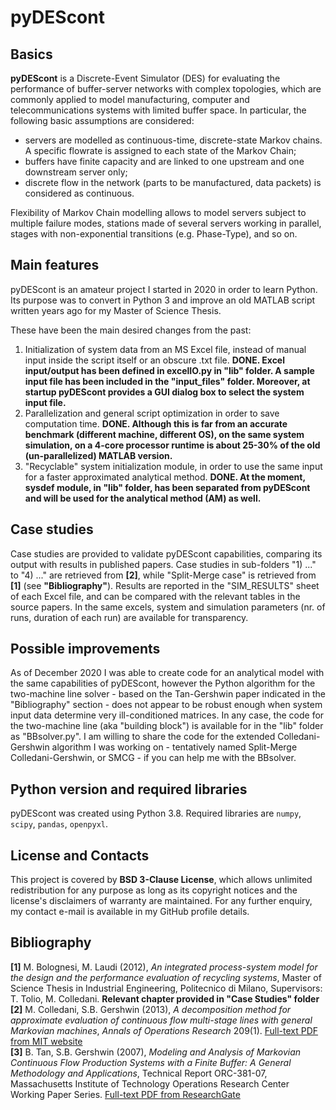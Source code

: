 # pyDEScont

## Basics

**pyDEScont** is a Discrete-Event Simulator (DES) for evaluating the performance of buffer-server networks with complex topologies, which are commonly applied to model manufacturing, computer and telecommunications systems with limited buffer space.
In particular, the following basic assumptions are considered: 
- servers are modelled as continuous-time, discrete-state Markov chains. A specific flowrate is assigned to each state of the Markov Chain;
- buffers have finite capacity and are linked to one upstream and one downstream server only; 
- discrete flow in the network (parts to be manufactured, data packets) is considered as continuous.

Flexibility of Markov Chain modelling allows to model servers subject to multiple failure modes, stations made of several servers working in parallel, stages with non-exponential transitions (e.g. Phase-Type), and so on.

## Main features

pyDEScont is an amateur project I started in 2020 in order to learn Python. Its purpose was to convert in Python 3 and improve an old MATLAB script written years ago for my Master of Science Thesis.

These have been the main desired changes from the past:
1) Initialization of system data from an MS Excel file, instead of manual input inside the script itself or an obscure .txt file. **DONE. Excel input/output has been defined in excelIO.py in "lib" folder. A sample input file has been included in the "input_files" folder. Moreover, at startup pyDEScont provides a GUI dialog box to select the system input file.**
2) Parallelization and general script optimization in order to save computation time. **DONE. Although this is far from an accurate benchmark (different machine, different OS), on the same system simulation, on a 4-core processor runtime is about 25-30% of the old (un-parallelized) MATLAB version.**
3) "Recyclable" system initialization module, in order to use the same input for a faster approximated analytical method. **DONE. At the moment, sysdef module, in "lib" folder, has been separated from pyDEScont and will be used for the analytical method (AM) as well.**

## Case studies

Case studies are provided to validate pyDEScont capabilities, comparing its output with results in published papers.
Case studies in sub-folders "1) ..." to "4) ..." are retrieved from **[2]**, while "Split-Merge case" is retrieved from **[1]** (see **"Bibliography"**).
Results are reported in the "SIM_RESULTS" sheet of each Excel file, and can be compared with the relevant tables in the source papers. In the same excels, system and simulation parameters (nr. of runs, duration of each run) are available for transparency.

## Possible improvements

As of December 2020 I was able to create code for an analytical model with the same capabilities of pyDEScont, however the Python algorithm for the two-machine line solver - based on the Tan-Gershwin paper indicated in the "Bibliography" section - does not appear to be robust enough when system input data determine very ill-conditioned matrices.
In any case, the code for the two-machine line (aka "building block") is available for in the "lib" folder as "BBsolver.py".
I am willing to share the code for the extended Colledani-Gershwin algorithm I was working on - tentatively named Split-Merge Colledani-Gershwin, or SMCG - if you can help me with the BBsolver. 

## Python version and required libraries

pyDEScont was created using Python 3.8. Required libraries are `numpy`, `scipy`, `pandas`, `openpyxl`.

## License and Contacts

This project is covered by **BSD 3-Clause License**, which allows unlimited redistribution for any purpose as long as its copyright notices and the license's disclaimers of warranty are maintained.
For any further enquiry, my contact e-mail is available in my GitHub profile details.

## Bibliography

**[1]** M. Bolognesi, M. Laudi (2012), _An integrated process-system model for the design and the performance evaluation of recycling systems_, Master of Science Thesis in Industrial Engineering, Politecnico di Milano, Supervisors: T. Tolio, M. Colledani. **Relevant chapter provided in "Case Studies" folder**  
**[2]** M. Colledani, S.B. Gershwin (2013), _A decomposition method for approximate evaluation of continuous flow multi-stage lines with general Markovian machines_, _Annals of Operations Research_ 209(1). [Full-text PDF from MIT website](http://web.mit.edu/manuf-sys/www/oldcell1/papers/colledani-gershwin-anor-2011.pdf)  
**[3]** B. Tan, S.B. Gershwin (2007), _Modeling and Analysis of Markovian Continuous Flow Production Systems with a Finite Buffer: A General Methodology and Applications_, Technical Report ORC-381-07, Massachusetts Institute of Technology Operations Research Center Working Paper Series. [Full-text PDF from ResearchGate](https://www.researchgate.net/publication37997426_Modeling_and_Analysis_of_Markovian_Continuous_Flow_Production_Systems_with_a_Finite_Buffer_A_General_Methodology_and_Applications)





